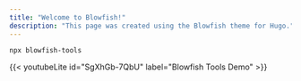 ```yaml
---
title: "Welcome to Blowfish!"
description: "This page was created using the Blowfish theme for Hugo."
---
```



```shell
npx blowfish-tools
```

{{< youtubeLite id="SgXhGb-7QbU" label="Blowfish Tools Demo" >}}
